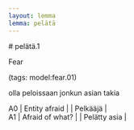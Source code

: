 ```yaml
---
layout: lemma
lemma: pelätä
---
```


<div class="sense">
# <span class="sensename">pelätä.1</span>

<span class="description">Fear</span>

(tags: model:fear.01)

<span class="description">olla peloissaan jonkun asian takia</span>

A0 | Entity afraid |   | Pelkääjä |  
A1 | Afraid of what? |   | Pelätty asia |  

</div>

